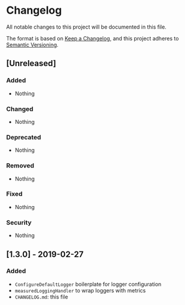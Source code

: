 # Changelog
All notable changes to this project will be documented in this file.

The format is based on [Keep a Changelog](https://keepachangelog.com/en/1.0.0/),
and this project adheres to [Semantic Versioning](https://semver.org/spec/v2.0.0.html).

## [Unreleased]
### Added
- Nothing

### Changed
- Nothing

### Deprecated
- Nothing

### Removed
- Nothing

### Fixed
- Nothing

### Security
- Nothing

## [1.3.0] - 2019-02-27
### Added
- `ConfigureDefaultLogger` boilerplate for logger configuration
- `measuredLoggingHandler` to wrap loggers with metrics
- `CHANGELOG.md`: this file
